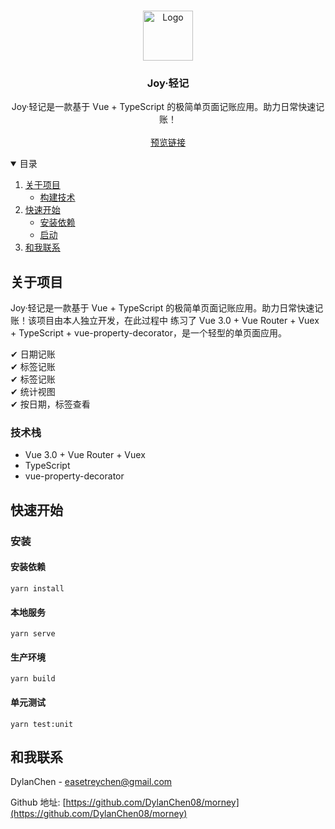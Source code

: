 <!-- PROJECT LOGO -->
<br />
<p align="center">
  <a>
    <img src="https://imgtu.com/i/Rdht10" alt="Logo" width="80" height="80">
  </a>

<h3 align="center">Joy·轻记</h3>

  <p align="center">
    Joy·轻记是一款基于 Vue + TypeScript 的极简单页面记账应用。助力日常快速记账！
    <br />
    <br />
    <a href="https://dylanchen08.github.io/morney.org/#/money">预览链接</a>
    
  </p>
</p>



<!-- TABLE OF CONTENTS -->
<details open="open">
  <summary>目录</summary>
  <ol>
    <li>
      <a href="#about-the-project">关于项目</a>
      <ul>
        <li><a href="#built-with">构建技术</a></li>
      </ul>
    </li>
    <li>
      <a href="#getting-started">快速开始</a>
      <ul>
        <li><a href="#installation">安装依赖</a></li>
        <li><a href="#installation">启动</a></li>
      </ul>
    </li>
    <li><a href="#contact">和我联系</a></li>
  </ol>
</details>



<!-- ABOUT THE PROJECT -->

## 关于项目

Joy·轻记是一款基于 Vue + TypeScript 的极简单页面记账应用。助力日常快速记账！该项目由本人独立开发，在此过程中 练习了 Vue 3.0 + Vue Router + Vuex + TypeScript +
vue-property-decorator，是一个轻型的单页面应用。

✔ 日期记账 <br/>
✔ 标签记账 <br/>
✔ 标签记账 <br/>
✔ 统计视图 <br/>
✔ 按日期，标签查看 <br/>

### 技术栈

* Vue 3.0 + Vue Router + Vuex
* TypeScript
* vue-property-decorator

<!-- GETTING STARTED -->

## 快速开始

### 安装

#### 安装依赖

```
yarn install
```

#### 本地服务

```
yarn serve
```

#### 生产环境

```
yarn build
```

#### 单元测试

```
yarn test:unit
```

<!-- CONTACT -->

## 和我联系

DylanChen - easetreychen@gmail.com

Github 地址: [https://github.com/DylanChen08/morney](https://github.com/DylanChen08/morney)




